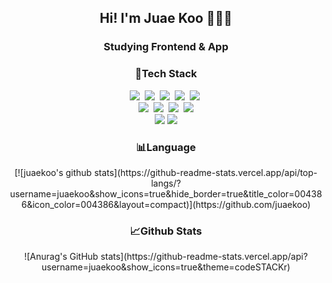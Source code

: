 <div align=center>
<h2>Hi! I'm Juae Koo 🙋🏻‍♀️</h2>

<h3>Studying Frontend & App</h3>

<h3>📌Tech Stack</h3>
<p>
<img src="https://img.shields.io/badge/html5-%23E34F26.svg?style=flat-square&logo=html5&logoColor=white"/>&nbsp
<img src="https://img.shields.io/badge/css3-%231572B6.svg?style=flat-square&logo=css3&logoColor=white"/>&nbsp
<img src="https://img.shields.io/badge/Javascript-F7DF1E?style=flat-square&logo=javascript&logoColor=white"/>&nbsp 
<img src="https://img.shields.io/badge/React-61DAFB.svg?style=flat-square&logo=react&logoColor=white"/>&nbsp
<img src="https://img.shields.io/badge/jQuery-0769AD?style=flat-square&logo=jQuery&logoColor=white"/>&nbsp
<br />
<img src="https://img.shields.io/badge/Java-007396?style=flat-square&logo=Java&logoColor=white"/>&nbsp 
<img src="https://img.shields.io/badge/MySQL-4479A1.svg?style=flat-square&logo=react&logoColor=white"/>&nbsp
<img src="https://img.shields.io/badge/Spring-6DB33F?style=flat-square&logo=Spring&logoColor=white"/>&nbsp 
<img src="https://img.shields.io/badge/C-A8B9CC?style=flat-square&logo=C&logoColor=white"/>
<br />
<img src="https://img.shields.io/badge/Visual Studio Code-007ACC?style=flat-square&logo=Visual Studio Code&logoColor=white"/>
<img src="https://img.shields.io/badge/Eclipse-2C2255?style=flat-square&logo=Eclipse IDE&logoColor=white"/>
</p>

<h3>📊Language</h3>
 [![juaekoo's github stats](https://github-readme-stats.vercel.app/api/top-langs/?username=juaekoo&show_icons=true&hide_border=true&title_color=004386&icon_color=004386&layout=compact)](https://github.com/juaekoo)


<h3>📈Github Stats</h3>
<!--  ![juaekoo's github stats](https://github-readme-stats.vercel.app/api?username=juaekoo&show_icons=true&theme=codeSTACKr) -->
 ![Anurag's GitHub stats](https://github-readme-stats.vercel.app/api?username=juaekoo&show_icons=true&theme=codeSTACKr)
</div>

<!--
**juaekoo/juaekoo** is a ✨ _special_ ✨ repository because its `README.md` (this file) appears on your GitHub profile.

Here are some ideas to get you started:

- 🔭 I’m currently working on ...
- 🌱 I’m currently learning ...
- 👯 I’m looking to collaborate on ...
- 🤔 I’m looking for help with ...
- 💬 Ask me about ...
- 📫 How to reach me: ...
- 😄 Pronouns: ...
- ⚡ Fun fact: ...
-->
